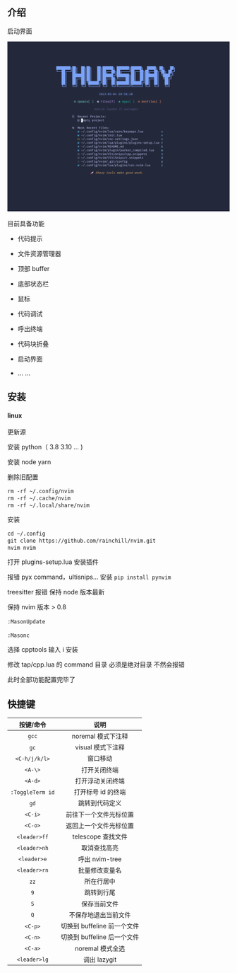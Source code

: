 ## 介绍

启动界面

<img title="" src="./doc/img/dashborad.png" alt="" data-align="center">

目前具备功能

- 代码提示

- 文件资源管理器

- 顶部 buffer

- 底部状态栏

- 鼠标

- 代码调试

- 呼出终端

- 代码块折叠

- 启动界面

- ... ...

## 安装

#### linux

更新源

安装 python（ 3.8 3.10 … )

安装 node yarn

删除旧配置

```
rm -rf ~/.config/nvim
rm -rf ~/.cache/nvim
rm -rf ~/.local/share/nvim
```

安装

```
cd ~/.config
git clone https://github.com/rainchill/nvim.git
nvim nvim
```

打开 plugins-setup.lua 安装插件

报错 pyx command，ultisnips... 安装 `pip install pynvim`

treesitter 报错 保持 node 版本最新

保持 nvim 版本 > 0.8

`:MasonUpdate`

`:Masonc`

选择 cpptools 输入 i 安装

修改 tap/cpp.lua 的 command 目录 必须是绝对目录 不然会报错

此时全部功能配置完毕了

## 快捷键

|    按键/命令     |            说明             |
| :--------------: | :-------------------------: |
|      `gcc`       |     noremal 模式下注释      |
|       `gc`       |      visual 模式下注释      |
|  `<C-h/j/k/l>`   |          窗口移动           |
|     `<A-\>`      |        打开关闭终端         |
|     `<A-d>`      |      打开浮动关闭终端       |
| `:ToggleTerm id` |     打开标号 id 的终端      |
|       `gd`       |       跳转到代码定义        |
|     `<C-i>`      |   前往下一个文件光标位置    |
|     `<C-o>`      |   返回上一个文件光标位置    |
|   `<leader>ff`   |     telescope 查找文件      |
|   `<leader>nh`   |        取消查找高亮         |
|   `<leader>e`    |       呼出 nvim-tree        |
|   `<leader>rn`   |       批量修改变量名        |
|       `zz`       |         所在行居中          |
|       `9`        |         跳转到行尾          |
|       `S`        |        保存当前文件         |
|       `Q`        |    不保存地退出当前文件     |
|     `<C-p>`      | 切换到 buffeline 前一个文件 |
|     `<C-n>`      | 切换到 buffeline 后一个文件 |
|     `<C-a>`      |      noremal 模式全选       |
|   `<leader>lg`   |        调出 lazygit         |
